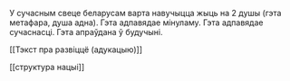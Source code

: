 У сучасным свеце беларусам варта навучыцца жыць на 2 душы (гэта метафара, душа адна).
Гэта адпавядае мінуламу. Гэта адпавядае сучаснасці. Гэта апраўдана ў будучыні.

[[Тэкст пра развіццё (адукацыю)]]

[[структура нацыі]]
